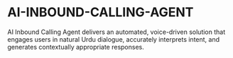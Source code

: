 # AI-INBOUND-CALLING-AGENT
AI Inbound Calling Agent delivers  an automated, voice-driven solution that engages users in natural Urdu dialogue, accurately  interprets intent, and generates contextually appropriate responses.
